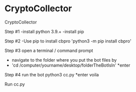 # CryptoCollector
CryptoCollector

Step #1
  -install python 3.9.+
  -install pip    

Step #2
  -Use pip to install cbpro
  'python3 -m pip install cbpro'

Step #3
  open a terminal / command prompt
  - navigate to the folder where you put the bot files by
  - 'cd /computer/yourname/desktop/folderTheBotIsIn' *enter

Step #4
  run the bot
  python3 cc.py   *enter
  voila
  



Run cc.py 

